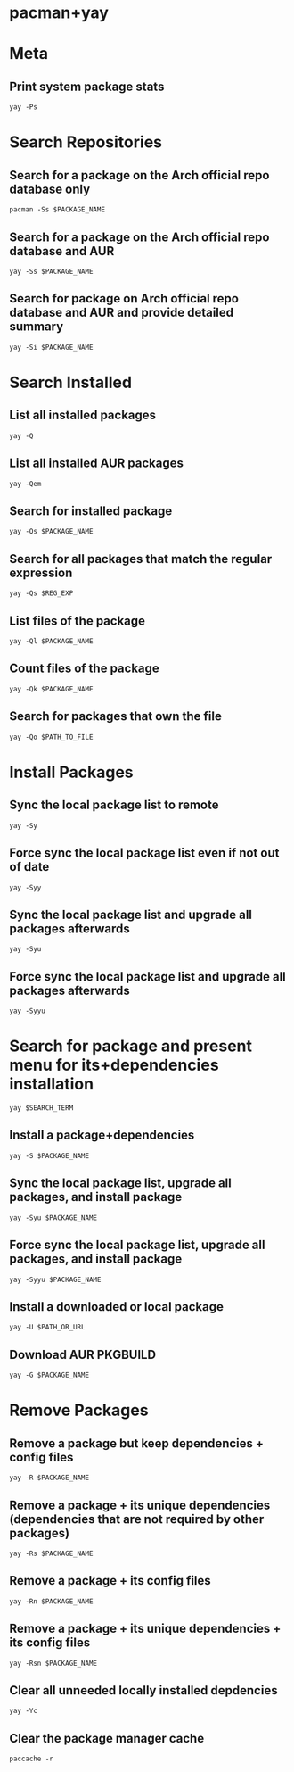 # pacman+yay


# Meta
## Print system package stats
`yay -Ps`


# Search Repositories
## Search for a package on the Arch official repo database only
`pacman -Ss $PACKAGE_NAME`

## Search for a package on the Arch official repo database and AUR
`yay -Ss $PACKAGE_NAME`

## Search for package on Arch official repo database and AUR and provide detailed summary
`yay -Si $PACKAGE_NAME`


# Search Installed
## List all installed packages
`yay -Q`

## List all installed AUR packages
`yay -Qem`

## Search for installed package
`yay -Qs $PACKAGE_NAME`

## Search for all packages that match the regular expression
`yay -Qs $REG_EXP`

## List files of the package
`yay -Ql $PACKAGE_NAME`

## Count files of the package
`yay -Qk $PACKAGE_NAME`

## Search for packages that own the file
`yay -Qo $PATH_TO_FILE`


# Install Packages
## Sync the local package list to remote
`yay -Sy`

## Force sync the local package list even if not out of date
`yay -Syy`

## Sync the local package list and upgrade all packages afterwards
`yay -Syu`

## Force sync the local package list and upgrade all packages afterwards
`yay -Syyu`

# Search for package and present menu for its+dependencies installation
`yay $SEARCH_TERM`

## Install a package+dependencies
`yay -S $PACKAGE_NAME`

## Sync the local package list, upgrade all packages, and install package
`yay -Syu $PACKAGE_NAME`

## Force sync the local package list, upgrade all packages, and install package
`yay -Syyu $PACKAGE_NAME`

## Install a downloaded or local package
`yay -U $PATH_OR_URL`

## Download AUR PKGBUILD
`yay -G $PACKAGE_NAME`


# Remove Packages
## Remove a package but keep dependencies + config files
`yay -R $PACKAGE_NAME`

## Remove a package + its unique dependencies (dependencies that are not required by other packages)
`yay -Rs $PACKAGE_NAME`

## Remove a package + its config files
`yay -Rn $PACKAGE_NAME`

## Remove a package + its unique dependencies + its config files
`yay -Rsn $PACKAGE_NAME`

## Clear all unneeded locally installed depdencies
`yay -Yc`

## Clear the package manager cache
`paccache -r`

